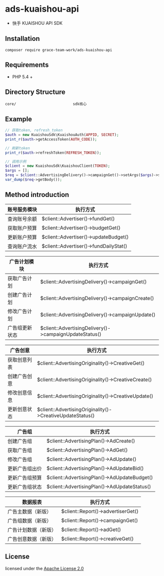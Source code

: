 # ads-kuaishou-api
- 快手 KUAISHOU API SDK

## Installation

```
composer require grace-team-work/ads-kuaishou-api
```

## Requirements

- PHP 5.4 +

## Directory Structure
```
core/                          sdk核心
```

## Example

```php
// 获取token, refresh_token
$auth = new KuaishouSdk\KuaishouAuth(APPID, SECRET);
print_r($auth->getAccessToken(AUTH_CODE));

// 刷新token
print_r($auth->refreshToken(REFRESH_TOKEN));
```

```php
// 调用示例
$client = new KuaishouSdk\KuaishouClient(TOKEN);
$args = [];
$req = $client::AdvertisingDelivery()->campaignGet()->setArgs($args)->send();
var_dump($req->getBody());
```

## Method introduction
账号服务模块       |执行方式
  ------------- | -------------
 查询账号余额      |$client::Advertiser()->fundGet()|  
 获取账户预算      |$client::Advertiser()->budgetGet()|  
 更新账户预算      |$client::Advertiser()->updateBudget()|  
 查询账户流水      |$client::Advertiser()->fundDailyStat()|  

广告计划模块       |执行方式
  ------------- | -------------
 获取广告计划       |$client::AdvertisingDelivery()->campaignGet()| 
 创建广告计划      |$client::AdvertisingDelivery()->campaignCreate()| 
 修改广告计划       | $client::AdvertisingDelivery()->campaignUpdate()| 
 广告组更新状态   | $client::AdvertisingDelivery()->campaignUpdateStatus()| 

广告创意|执行方式 
 ------------- | -------------
 获取创意列表| $client::AdvertisingOriginality()->CreativeGet()| 
 创建广告创意|$client::AdvertisingOriginality()->CreativeCreate() | 
 修改创意信息| $client::AdvertisingOriginality()->CreativeUpdate() | 
 更新创意状态| $client::AdvertisingOriginality()->CreativeUpdateStatus()| 
 
 广告组|执行方式 
  ------------- | -------------
  创建广告组| $client::AdvertisingPlan()->AdCreate()| 
  获取广告组|$client::AdvertisingPlan()->AdGet() | 
  修改广告组| $client::AdvertisingPlan()->AdUpdate()| 
  更新广告组出价|  $client::AdvertisingPlan()->AdUpdateBid() | 
  更新广告组预算| $client::AdvertisingPlan()->AdUpdateBudget() | 
  更新广告组状态| $client::AdvertisingPlan()->AdUpdateStatus()| 

 数据报表|执行方式 
 ------------- | -------------
 广告主数据（新版）|$client::Report()->advertiserGet()| 
 广告组数据（新版）|$client::Report()->campaignGet() | 
 广告计划数据（新版）|$client::Report()->adGet() | 
 广告创意数据（新版）|$client::Report()->creativeGet() |
 
## License

licensed under the [Apache License 2.0](https://www.apache.org/licenses/LICENSE-2.0.html)
